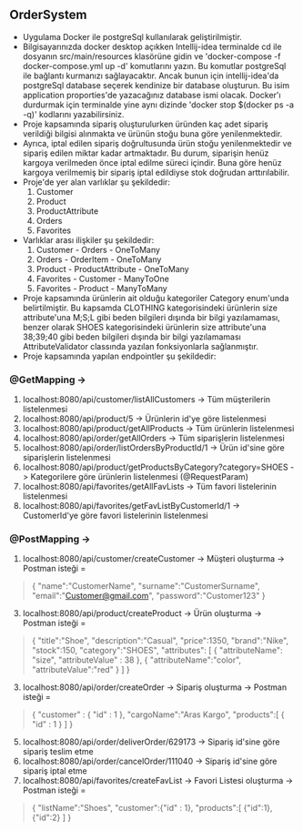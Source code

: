 ## OrderSystem
- Uygulama Docker ile postgreSql kullanılarak geliştirilmiştir.
- Bilgisayarınızda docker desktop açıkken Intellij-idea terminalde cd ile dosyanın src/main/resources klasörüne gidin ve 'docker-compose -f docker-compose.yml up -d' komutlarını yazın. Bu komutlar postgreSql ile bağlantı kurmanızı sağlayacaktır. Ancak bunun için intellij-idea'da postgreSql database seçerek kendinize bir database oluşturun. Bu isim application proporties'de yazacağınız database ismi olacak. Docker'ı durdurmak için terminalde yine aynı dizinde 'docker stop $(docker ps -a -q)' kodlarını yazabilirsiniz.
- Proje kapsamında sipariş oluşturulurken üründen kaç adet sipariş verildiği bilgisi alınmakta ve ürünün stoğu buna göre yenilenmektedir.
- Ayrıca, iptal edilen sipariş doğrultusunda ürün stoğu yenilenmektedir ve sipariş edilen miktar kadar artmaktadır. Bu durum, siparişin henüz kargoya verilmeden önce iptal edilme süreci içindir. Buna göre henüz kargoya verilmemiş bir sipariş iptal edildiyse stok doğrudan arttırılabilir.
- Proje'de yer alan varlıklar şu şekildedir:
  1. Customer
  2. Product
  3. ProductAttribute
  4. Orders
  5. Favorites
- Varlıklar arası ilişkiler şu şekildedir:
  1. Customer - Orders - OneToMany
  2. Orders - OrderItem - OneToMany
  3. Product - ProductAttribute - OneToMany
  4. Favorites - Customer - ManyToOne
  5. Favorites - Product - ManyToMany
- Proje kapsamında ürünlerin ait olduğu kategoriler Category enum'unda belirtilmiştir. Bu kapsamda CLOTHING kategorisindeki ürünlerin size attribute'una M;S;L gibi beden bilgileri dışında bir bilgi yazılamaması, benzer olarak SHOES kategorisindeki ürünlerin size attribute'una 38;39;40 gibi beden bilgileri dışında bir bilgi yazılamaması AttributeValidator classında yazılan fonksiyonlarla sağlanmıştır.
- Proje kapsamında yapılan endpointler şu şekildedir:
### @GetMapping -> 
  1. localhost:8080/api/customer/listAllCustomers -> Tüm müşterilerin listelenmesi
  2. localhost:8080/api/product/5 -> Ürünlerin id'ye göre listelenmesi
  3. localhost:8080/api/product/getAllProducts -> Tüm ürünlerin listelenmesi
  4. localhost:8080/api/order/getAllOrders -> Tüm siparişlerin listelenmesi
  5. localhost:8080/api/order/listOrdersByProductId/1 -> Ürün id'sine göre siparişlerin listelenmesi
  6. localhost:8080/api/product/getProductsByCategory?category=SHOES -> Kategorilere göre ürünlerin listelenmesi (@RequestParam)
  7. localhost:8080/api/favorites/getAllFavLists -> Tüm favori listelerinin listelenmesi
  8. localhost:8080/api/favorites/getFavListByCustomerId/1 -> CustomerId'ye göre favori listelerinin listelenmesi

### @PostMapping ->
 1. localhost:8080/api/customer/createCustomer -> Müşteri oluşturma -> Postman isteği =
 > {
    "name":"CustomerName",
    "surname":"CustomerSurname",
    "email":"Customer@gmail.com",
    "password":"Customer123"
}
  3. localhost:8080/api/product/createProduct -> Ürün oluşturma -> Postman isteği =
 > {
    "title":"Shoe",
    "description":"Casual",
    "price":1350,
    "brand":"Nike",
    "stock":150,
    "category":"SHOES",
    "attributes": [
        {
            "attributeName": "size",
            "attributeValue" : 38
        },
        {
            "attributeName":"color",
            "attributeValue":"red"
        }
    ]
}
  3. localhost:8080/api/order/createOrder -> Sipariş oluşturma -> Postman isteği =
 > {
    "customer" : {
        "id" : 1
    },
    "cargoName":"Aras Kargo",
    "products":[
        {
            "id" : 1
        }
    ]
}
  5. localhost:8080/api/order/deliverOrder/629173 -> Sipariş id'sine göre sipariş teslim etme
  6. localhost:8080/api/order/cancelOrder/111040 -> Sipariş id'sine göre sipariş iptal etme
  7. localhost:8080/api/favorites/createFavList -> Favori Listesi oluşturma -> Postman isteği =
> {
    "listName":"Shoes",
    "customer":{"id" : 1},
    "products":[
        {"id":1},
        {"id":2}
    ]
}
